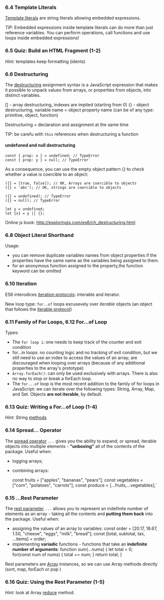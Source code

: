 ### 6.4 Template Literals

[Template literals](https://developer.mozilla.org/en-US/docs/Web/JavaScript/Reference/Template_literals) are string literals allowing embedded expressions.

*TIP*: Embedded expressions inside template literals can do more than just reference variables. You can perform operations, call functions and use loops inside embedded expressions!

### 6.5 Quiz: Build an HTML Fragment (1-2)

*Hint*: templates keep formatting (idents)

### 6.6 Destructuring

The [destructuring](https://developer.mozilla.org/en-US/docs/Web/JavaScript/Reference/Operators/Destructuring_assignment) assignment syntax is a JavaScript expression that makes it possible to unpack values from arrays, or properties from objects, into distinct variables.

[] - array destructuring, indexes are implied (starting from 0)
{} - object destructuring, variable name = object property name (can be of any type: primitive, object, function)

Destructuring = declaration and assignment at the same time

TIP: be carefu with `this` references when destructuring a function

#### undefuned and null destructuring

    const { prop: x } = undefined; // TypeError
    const { prop: y } = null; // TypeError`


As a consequence, you can use the empty object pattern {} to check whether a value is coercible to an object:

	({} = [true, false]); // OK, Arrays are coercible to objects
	({} = 'abc'); // OK, strings are coercible to objects

	({} = undefined); // TypeError
	({} = null); // TypeError

	let y = undefined;
	let {x} = y || {};


Online js book: http://exploringjs.com/es6/ch_destructuring.html

### 6.8 Object Literal Shorthand

Usage:
* you can remove duplicate variables names from object properties if the properties have the same name as the variables being assigned to them.
* for an anonymous function assigned to the property,the function keyword can be omitted

### 6.10 Iteration

ES6 interodices [iteration protocols](https://developer.mozilla.org/en-US/docs/Web/JavaScript/Reference/Iteration_protocols): interable and iterator.

New loop type:
`for..of` loops excusevely over *iterable* objects (an object that follows the [iterable protocol](https://developer.mozilla.org/en-US/docs/Web/JavaScript/Reference/Iteration_protocols))

### 6.11 Family of For Loops, 6.12 For...of Loop

Types:
* The `for loop i`: one needs to keep track of the counter and exit condition
* for...in loops: no counting logic and no tracking of exit condition, but we still need to use an index to access the values of an array; are discouraged when looping over arrays (because of any additional properties to the array's prototype)
* `Array.forEach()`: can only be used exclusively with arrays. There is also no way to stop or break a forEach loop.
* The `for...of` loop is the most recent addition to the family of for loops in JavaScript: we can iterate over the following types: String, Array, Map, and Set. Objects **are not iterable**, by default.

### 6.13 Quiz: Writing a For...of Loop (1-4)

*Hint*: String [methods](https://www.w3schools.com/js/js_string_methods.asp)

### 6.14 Spread... Operator

The [spread operator](https://developer.mozilla.org/en-US/docs/Web/JavaScript/Reference/Operators/Spread_operator) `...` gives you the ability to expand, or spread, iterable objects into multiple elements - **"unboxing"** all of the contents of the package.
Useful when:
* logging arrays;
* combining arrays:

    const fruits = ["apples", "bananas", "pears"];
    const vegetables = ["corn", "potatoes", "carrots"];
    const produce = [...fruits,...vegetables];`

### 6.15 ...Rest Parameter
The [rest parameter](https://developer.mozilla.org/en-US/docs/Web/JavaScript/Reference/Functions/rest_parameters) `...` allows you to represent an indefinite number of elements as an array - taking all the contents and **putting them back** into the package.
Useful when:
* assigning the values of an array to variables:
    const order = [20.17, 18.67, 1.50, "cheese", "eggs", "milk", "bread"];
    const [total, subtotal, tax, ...items] = order;
* implementing **variadic** functions - functions that take an **indefinite number of arguments**:
    function sum(...nums) {
        let total = 0;  
        for(const num of nums) {
            total += num;
        }
        return total;
    }

Rest parameters are [Array](https://developer.mozilla.org/en-US/docs/Web/JavaScript/Reference/Global_Objects/Array) instances, so we can use Array methods directly (sort, map, forEach or pop )

### 6.16 Quiz: Using the Rest Parameter (1-5)

*Hint*: look at Array [reduce](https://developer.mozilla.org/en-US/docs/Web/JavaScript/Reference/Global_Objects/Array/Reduce) method.